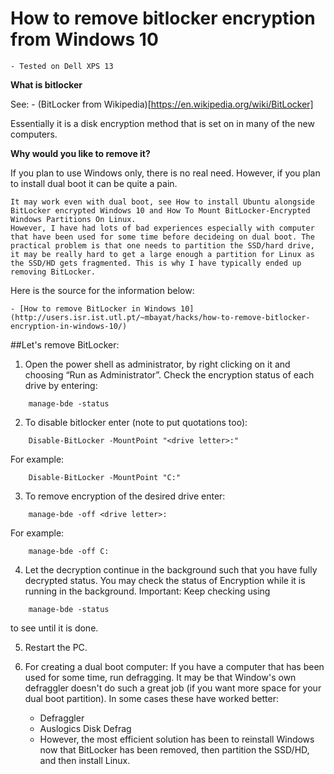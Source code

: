 # How to remove bitlocker encryption from Windows 10

    - Tested on Dell XPS 13

**What is bitlocker**

  See:
        - (BitLocker from Wikipedia)[https://en.wikipedia.org/wiki/BitLocker]

Essentially it is a disk encryption method that is set on in many of the new computers.

**Why would you like to remove it?**

If you plan to use Windows only, there is no real need. However, if you plan to install dual boot it can be quite a pain.

    It may work even with dual boot, see How to install Ubuntu alongside BitLocker encrypted Windows 10 and How To Mount BitLocker-Encrypted Windows Partitions On Linux.
    However, I have had lots of bad experiences especially with computer that have been used for some time before decideing on dual boot. The practical problem is that one needs to partition the SSD/hard drive, it may be really hard to get a large enough a partition for Linux as the SSD/HD gets fragmented. This is why I have typically ended up removing BitLocker.

Here is the source for the information below:

    - [How to remove BitLocker in Windows 10](http://users.isr.ist.utl.pt/~mbayat/hacks/how-to-remove-bitlocker-encryption-in-windows-10/)


##Let's remove BitLocker:

1. Open the power shell as administrator, by right clicking on it and choosing “Run as Administrator”.
Check the encryption status of each drive by entering:
```
    manage-bde -status
```
2. To disable bitlocker enter (note to put quotations too):
```
    Disable-BitLocker -MountPoint "<drive letter>:"
```
For example:
```
    Disable-BitLocker -MountPoint "C:"
```
3. To remove encryption of the desired drive enter:
```
    manage-bde -off <drive letter>:
```
For example:
```
    manage-bde -off C:
```
4. Let the decryption continue in the background such that you have fully decrypted status. You may check the status of Encryption while it is running in the background. 
Important: Keep checking using 
```
    manage-bde -status 
```
to see until it is done.

5. Restart the PC.



6.  For creating a dual boot computer: If you have a computer that has been used for some time, run defragging. It may be that Window's own defraggler doesn't do such a great job (if you want more space for your dual boot partition). In some cases these have worked better:

    - Defraggler
    - Auslogics Disk Defrag
    - However, the most efficient solution has been to reinstall Windows now that BitLocker has been removed, then partition the SSD/HD, and then install Linux.
